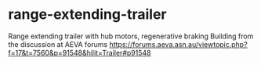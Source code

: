 # range-extending-trailer
Range extending trailer with hub motors, regenerative braking
Building from the discussion at AEVA forums
https://forums.aeva.asn.au/viewtopic.php?f=17&t=7560&p=91548&hilit=Trailer#p91548
